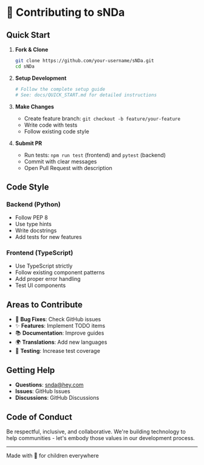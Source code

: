# 🤝 Contributing to sNDa

## Quick Start

1. **Fork & Clone**

   ```bash
   git clone https://github.com/your-username/sNDa.git
   cd sNDa
   ```

2. **Setup Development**

   ```bash
   # Follow the complete setup guide
   # See: docs/QUICK_START.md for detailed instructions
   ```

3. **Make Changes**
   - Create feature branch: `git checkout -b feature/your-feature`
   - Write code with tests
   - Follow existing code style

4. **Submit PR**
   - Run tests: `npm run test` (frontend) and `pytest` (backend)
   - Commit with clear messages
   - Open Pull Request with description

## Code Style

### Backend (Python)

- Follow PEP 8
- Use type hints
- Write docstrings
- Add tests for new features

### Frontend (TypeScript)

- Use TypeScript strictly
- Follow existing component patterns
- Add proper error handling
- Test UI components

## Areas to Contribute

- 🐛 **Bug Fixes**: Check GitHub issues
- ✨ **Features**: Implement TODO items
- 📚 **Documentation**: Improve guides
- 🌍 **Translations**: Add new languages
- 🧪 **Testing**: Increase test coverage

## Getting Help

- **Questions**: <snda@hey.com>
- **Issues**: GitHub Issues
- **Discussions**: GitHub Discussions

## Code of Conduct

Be respectful, inclusive, and collaborative. We're building technology to help communities - let's embody those values in our development process.

---

Made with 💖 for children everywhere
